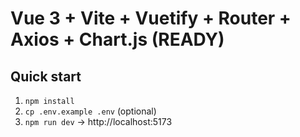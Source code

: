 # Vue 3 + Vite + Vuetify + Router + Axios + Chart.js (READY)

## Quick start
1. `npm install`
2. `cp .env.example .env` (optional)
3. `npm run dev`  → http://localhost:5173